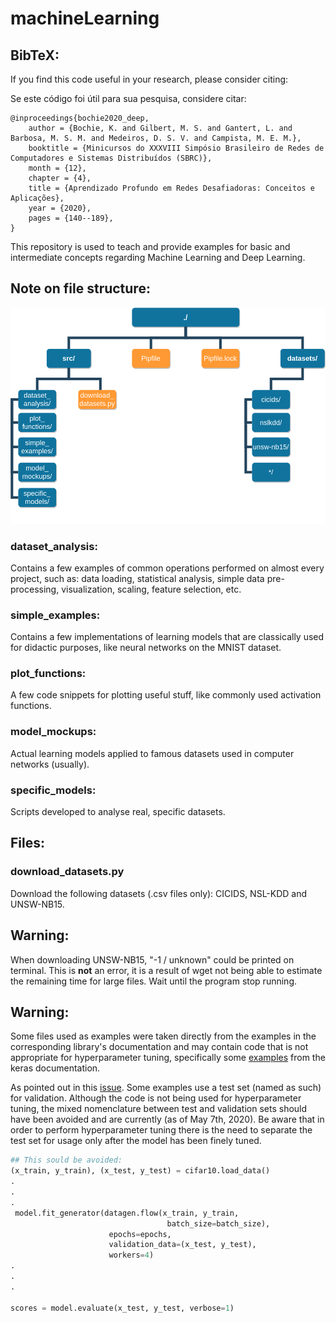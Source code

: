 # machineLearning


## BibTeX:

If you find this code useful in your research, please consider citing:

Se este código foi útil para sua pesquisa, considere citar:

```
@inproceedings{bochie2020_deep,
    author = {Bochie, K. and Gilbert, M. S. and Gantert, L. and Barbosa, M. S. M. and Medeiros, D. S. V. and Campista, M. E. M.},
    booktitle = {Minicursos do XXXVIII Simpósio Brasileiro de Redes de Computadores e Sistemas Distribuídos (SBRC)},
    month = {12},
    chapter = {4},
    title = {Aprendizado Profundo em Redes Desafiadoras: Conceitos e Aplicações},
    year = {2020},
    pages = {140--189},
}
```

This repository is used to teach and provide examples for basic and intermediate concepts regarding Machine Learning and Deep Learning.

## Note on file structure:

![Overview (IT MAY CHANGE)](images/ml_repo_file_system.png?raw=true "Overview")

### dataset_analysis:
  Contains a few examples of common operations performed on almost every project, such as: data loading, statistical analysis, simple data pre-processing, visualization, scaling, feature selection, etc.

### simple_examples:
  Contains a few implementations of learning models that are classically used for didactic purposes, like neural networks on the MNIST dataset.

### plot_functions:
  A few code snippets for plotting useful stuff, like commonly used activation functions.

### model_mockups:
  Actual learning models applied to famous datasets used in computer networks (usually).

### specific_models:
  Scripts developed to analyse real, specific datasets.

## Files:

### download_datasets.py
  Download the following datasets (.csv files only): CICIDS, NSL-KDD and UNSW-NB15.

## Warning:
  When downloading UNSW-NB15, "-1 / unknown" could be printed on terminal. This is **not** an error, it is a result of wget not being able to estimate the remaining time for large files. Wait until the program stop running.

## Warning:
  Some files used as examples were taken directly from the examples in the corresponding library's documentation and may contain code that is not appropriate for hyperparameter tuning, specifically some [examples](https://github.com/keras-team/keras/blob/master/examples/cifar10_cnn.py#L80. "examples") from the keras documentation.

  As pointed out in this [issue](https://github.com/keras-team/keras/issues/1753 "issue"). Some examples use a test set (named as such) for validation. Although the code is not being used for hyperparameter tuning, the mixed nomenclature between test and validation sets should have been avoided and are currently (as of May 7th, 2020). Be aware that in order to perform hyperparameter tuning there is the need to separate the test set for usage only after the model has been finely tuned.

  ```python
  ## This sould be avoided:
  (x_train, y_train), (x_test, y_test) = cifar10.load_data()
  .
  .
  .
   model.fit_generator(datagen.flow(x_train, y_train,
                                     batch_size=batch_size),
                        epochs=epochs,
                        validation_data=(x_test, y_test),
                        workers=4)
  .
  .
  .

  scores = model.evaluate(x_test, y_test, verbose=1)
  ```
